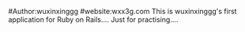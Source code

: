 #Author:wuxinxinggg
#website:wxx3g.com
This is wuxinxinggg's first application for Ruby on Rails....
Just for practising....
